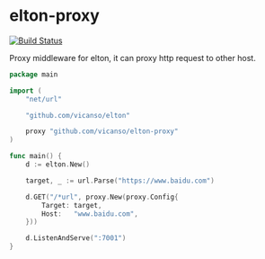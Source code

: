 # elton-proxy

[![Build Status](https://img.shields.io/travis/vicanso/elton-proxy.svg?label=linux+build)](https://travis-ci.org/vicanso/elton-proxy)

Proxy middleware for elton, it can proxy http request to other host.

```go
package main

import (
	"net/url"

	"github.com/vicanso/elton"

	proxy "github.com/vicanso/elton-proxy"
)

func main() {
	d := elton.New()

	target, _ := url.Parse("https://www.baidu.com")

	d.GET("/*url", proxy.New(proxy.Config{
		Target: target,
		Host:   "www.baidu.com",
	}))

	d.ListenAndServe(":7001")
}
```
